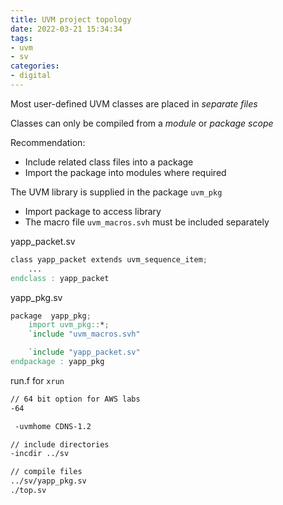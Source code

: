 ```yaml
---
title: UVM project topology
date: 2022-03-21 15:34:34
tags:
- uvm
- sv
categories:
- digital
---
```


Most user-defined UVM classes are placed in *separate files*

Classes can only be compiled from a *module* or *package scope*

Recommendation:

- Include related class files into a package
- Import the package into modules where required

The UVM library is supplied in the package `uvm_pkg`

- Import package to access library
- The macro file `uvm_macros.svh` must be included separately

yapp_packet.sv

```verilog
class yapp_packet extends uvm_sequence_item;
    ...
endclass : yapp_packet   
```



yapp_pkg.sv

```verilog
package  yapp_pkg;
	import uvm_pkg::*;
	`include "uvm_macros.svh"

	`include "yapp_packet.sv"
endpackage : yapp_pkg
```



run.f for `xrun`

```bash
// 64 bit option for AWS labs
-64

 -uvmhome CDNS-1.2

// include directories
-incdir ../sv

// compile files
../sv/yapp_pkg.sv
./top.sv
```

